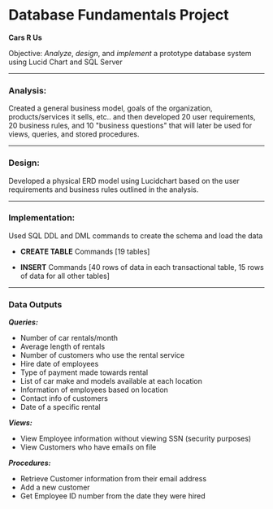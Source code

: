 # Database Fundamentals Project
 **Cars R Us**
 
Objective: *Analyze*, *design*, and *implement* a prototype database system using Lucid Chart and SQL Server

***
### Analysis: 
Created a general business model, goals of the organization, products/services it sells, etc.. and then developed 20 user requirements, 20 business rules, and 10 "business questions" that will later be used for views, queries, and stored procedures.

***
### Design:
Developed a physical ERD model using Lucidchart based on the user requirements and business rules outlined in the analysis. 

***
### Implementation:
Used SQL DDL and DML commands to create the schema and load the data

 - **CREATE TABLE** Commands [19 tables]

- **INSERT** Commands [40 rows of data in each transactional table, 15 rows of data for all other tables]
***
### Data Outputs
***Queries:***
- Number of car rentals/month
- Average length of rentals
- Number of customers who use the rental service
- Hire date of employees
- Type of payment made towards rental
- List of car make and models available at each location
- Information of employees based on location
- Contact info of customers
- Date of a specific rental

***Views:***
- View Employee information without viewing SSN (security purposes)
- View Customers who have emails on file

***Procedures:***
- Retrieve Customer information from their email address
- Add a new customer
- Get Employee ID number from the date they were hired
